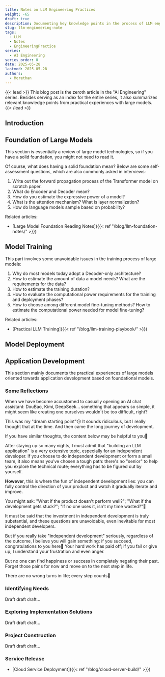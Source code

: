 ```yaml
---
title: Notes on LLM Engineering Practices
weight: -65
draft: true
description: Documenting key knowledge points in the process of LLM engineering practices
slug: llm-engineering-note
tags:
  - LLM
  - Notes
  - EngineeringPractice
series:
  - AI Engineering
series_order: 0
date: 2025-05-28
lastmod: 2025-05-28
authors:
  - Morethan
---
```

{{< lead >}}
This blog post is the zeroth article in the "AI Engineering" series. Besides serving as an index for the entire series, it also summarizes relevant knowledge points from practical experiences with large models.
{{< /lead >}}

## Introduction



## Foundation of Large Models

This section is essentially a review of large model technologies, so if you have a solid foundation, you might not need to read it.

Of course, what does having a solid foundation mean? Below are some self-assessment questions, which are also commonly asked in interviews:

1. Write out the forward propagation process of the Transformer model on scratch paper.
2. What do Encoder and Decoder mean?
3. How do you estimate the expressive power of a model?
4. What is the attention mechanism? What is layer normalization?
5. How do language models sample based on probability?

Related articles:

- [Large Model Foundation Reading Notes]({{< ref "/blog/llm-foundation-notes/" >}})

## Model Training

This part involves some unavoidable issues in the training process of large models:

1. Why do most models today adopt a Decoder-only architecture?
2. How to estimate the amount of data a model needs? What are the requirements for the data?
3. How to estimate the training duration?
4. How to evaluate the computational power requirements for the training and deployment phases?
5. How to choose among different model fine-tuning methods? How to estimate the computational power needed for model fine-tuning?

Related articles:

- [Practical LLM Training]({{< ref "/blog/llm-training-playbook/" >}})

## Model Deployment



## Application Development

This section mainly documents the practical experiences of large models oriented towards application development based on foundational models.

### Some Reflections

When we have become accustomed to casually opening an AI chat assistant: DouBao, Kimi, DeepSeek... something that appears so simple, it might seem like creating one ourselves wouldn't be too difficult, right?

This was my "dream starting point"😢 It sounds ridiculous, but I really thought that at the time. And then came the long journey of development.

If you have similar thoughts, the content below may be helpful to you🤗

After staying up so many nights, I must admit that "building an LLM application" is a very extensive topic, especially for an independent developer. If you choose to do independent development or form a small team, it also means you've chosen a tough path: there's no "senior" to help you explore the technical route; everything has to be figured out by yourself.

**However**, this is where the fun of independent development lies: you can fully control the direction of your product and watch it gradually iterate and improve.

You might ask: "What if the product doesn't perform well?"; "What if the development gets stuck?"; "If no one uses it, isn't my time wasted?"🤔

It must be said that the investment in independent development is truly substantial, and these questions are unavoidable, even inevitable for most independent developers.

But if you really take "independent development" seriously, regardless of the outcome, I believe you will gain something: if you succeed, congratulations to you here🥳 Your hard work has paid off; if you fail or give up, I understand your frustration and even anger.

But no one can find happiness or success in completely negating their past. Forget those pains for now and move on to the next step in life.

There are no wrong turns in life; every step counts🫡

### Identifying Needs

Draft draft draft...

### Exploring Implementation Solutions

Draft draft draft...

### Project Construction

Draft draft draft...

### Service Release

- [Cloud Service Deployment]({{< ref "/blog/cloud-server-build/" >}})
